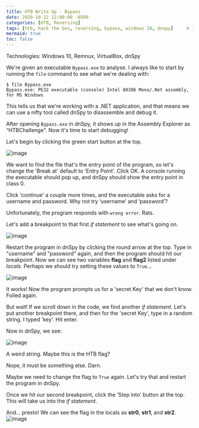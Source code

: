 ```yaml
---
title: HTB Write Up - Bypass
date: 2020-10-22 12:00:00 -0500
categories: [HTB, Reversing]
tags: [htb, hack the box, reversing, bypass, windows 10, dnspy]     # TAG names should always be lowercase
mermaid: true
toc: false
---
```

Technologies: Windows 10, Remnux, VirtualBox, dnSpy

We're given an executable `Bypass.exe` to analyse. I always like to start by running the `file` command to see what we're dealing with:

```console
$ file Bypass.exe
Bypass.exe: PE32 executable (console) Intel 80386 Mono/.Net assembly, for MS Windows
```

This tells us that we're working with a .NET application, and that means we can use a nifty tool called dnSpy to disassemble and debug it.

After opening `Bypass.exe` in dnSpy, it shows up in the Assembly Explorer as “HTBChallenge". Now it's time to start debugging! 

Let's begin by clicking the green start button at the top.

![image](/assets/img/BypassWriteUp/imageOne.png)

We want to find the file that's the entry point of the program, so let's change the 'Break at' default to 'Entry Point'. Click OK. A console running the executable should pop up, and dnSpy should show the entry point in class 0.

Click 'continue' a couple more times, and the executable asks for a username and password. Why not try ‘username’ and ‘password’?

Unfortunately, the program responds with `wrong error`. Rats.

Let's add a breakpoint to that first *if statement* to see what's going on. 

![image](/assets/img/BypassWriteUp/imageTwo.png)

Restart the program in dnSpy by clicking the round arrow at the top. Type in "username" and "password" again, and then the program should hit our breakpoint. Now we can see two variables **flag** and **flag2** listed under *locals*. Perhaps we should try setting these values to `True`...

![image](/assets/img/BypassWriteUp/imageThree.png)

It works! Now the program prompts us for a 'secret Key' that we don't know. Foiled again.

But wait! If we scroll down in the code, we find another *if statement*. Let's put another breakpoint there, and then for the 'secret Key', type in a random string. I typed 'key'. Hit enter. 

Now in dnSpy, we see:

![image](/assets/img/BypassWriteUp/imageFour.png)

A weird string. Maybe this is the HTB flag? 

Nope, it must be something else. Darn.

Maybe we need to change the flag to `True` again. Let's try that and restart the program in dnSpy. 

Once we hit our second breakpoint, click the ‘Step into’ button at the top. This will take us into the *if statement*.

And... presto! We can see the flag in the locals as **str0**, **str1**, and **str2**.
![image](/assets/img/BypassWriteUp/imageFive.png)

